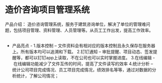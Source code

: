 # 造价咨询项目管理系统 #
产品介绍：
造价咨询管理系统，服务于建筑咨询单位，解决了单位的管理难问题，包括项目管理、资料管理、人员管理等。从员工工作出发，提高工作效率。
 
 
- 产品亮点 -
1.版本控制 – 文件资料会有相对应的版本控制且永久保存在服务器上。所有版本均可以追溯和下载。
2.钉钉通知 – 审批提醒、项目动态、签发提醒等，都可以钉钉app上读取，不在公司也可以实时掌握进度。
3.在线编辑 -  在线编辑功能减少了文件互传的时间，提高了文件读写的效率
4.统计分析 – 统计公司项目完成情况、员工项目完成情况，绩效排名等等，通过对数据的分析统计，了解公司情况；
